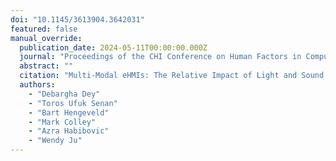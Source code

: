 ```yaml
---
doi: "10.1145/3613904.3642031"
featured: false
manual_override:
  publication_date: 2024-05-11T00:00:00.000Z
  journal: "Proceedings of the CHI Conference on Human Factors in Computing Systems"
  abstract: ""
  citation: "Multi-Modal eHMIs: The Relative Impact of Light and Sound in AV-Pedestrian Interaction (2024)"
  authors:
    - "Debargha Dey"
    - "Toros Ufuk Senan"
    - "Bart Hengeveld"
    - "Mark Colley"
    - "Azra Habibovic"
    - "Wendy Ju"
---
```


<!-- You can add additional content about this publication here if needed -->
